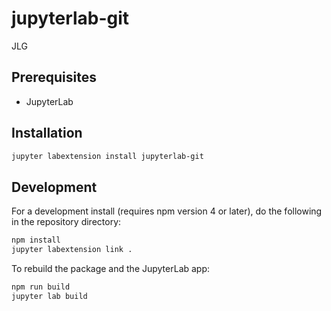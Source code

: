 # jupyterlab-git


JLG


## Prerequisites

* JupyterLab

## Installation

```bash
jupyter labextension install jupyterlab-git
```

## Development

For a development install (requires npm version 4 or later), do the following in the repository directory:

```bash
npm install
jupyter labextension link .
```

To rebuild the package and the JupyterLab app:

```bash
npm run build
jupyter lab build
```

